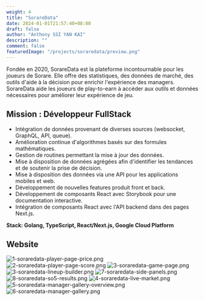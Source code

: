 ```yaml
---
weight: 4
title: "SorareData"
date: 2024-01-01T21:57:40+08:00
draft: false
author: "Anthony SSI YAN KAI"
description: ""
comment: false
featuredImage: "/projects/soraredata/preview.png"
---
```


Fondée en 2020, SorareData est la plateforme incontournable pour les joueurs de Sorare. Elle offre des statistiques, des données de marché, des outils d'aide à la décision pour enrichir l'expérience des managers. SorareData aide les joueurs de play-to-earn à accéder aux outils et données nécessaires pour améliorer leur expérience de jeu.

<!--more-->

## Mission : Développeur FullStack

- Intégration de données provenant de diverses sources (websocket, GraphQL, API, queue).
- Amélioration continue d'algorithmes basés sur des formules mathématiques.
- Gestion de routines permettant la mise à jour des données.
- Mise à disposition de données agrégées afin d'identifier les tendances et de soutenir la prise de décision.
- Mise à disposition des données via une API pour les applications mobiles et web.
- Développement de nouvelles features produit front et back.
- Développement de composants React avec Storybook pour une documentation interactive.
- Intégration de composants React avec l'API backend dans des pages Next.js.

**Stack: Golang, TypeScript, React/Next.js, Google Cloud Platform**

## Website

![1-soraredata-player-page-price.png](/projects/soraredata/1-soraredata-player-page-price.png)
![2-soraredata-player-page-score.png](/projects/soraredata/2-soraredata-player-page-score.png)
![3-soraredata-game-page.png](/projects/soraredata/3-soraredata-game-page.png)
![3-soraredata-lineup-builder.png](/projects/soraredata/3-soraredata-lineup-builder.png)
![7-soraredata-side-panels.png](/projects/soraredata/7-soraredata-side-panels.png)
![8-soraredata-so5-results.png](/projects/soraredata/8-soraredata-so5-results.png)
![4-soraredata-live-market.png](/projects/soraredata/4-soraredata-live-market.png)
![5-soraredata-manager-gallery-overview.png](/projects/soraredata/5-soraredata-manager-gallery-overview.png)
![6-soraredata-manager-gallery.png](/projects/soraredata/6-soraredata-manager-gallery.png)